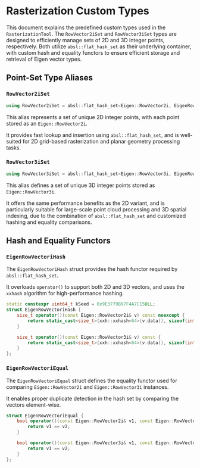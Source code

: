 # **Rasterization Custom Types**

This document explains the predefined custom types used in the `RasterizationTool`.
The `RowVector2iSet` and `RowVector3iSet` types are designed to efficiently manage sets of 2D and 3D integer points, respectively. Both utilize `absl::flat_hash_set` as their underlying container, with custom hash and equality functors to ensure efficient storage and retrieval of Eigen vector types.


## **Point-Set Type Aliases**
### `RowVector2iSet`

```cpp
using RowVector2iSet = absl::flat_hash_set<Eigen::RowVector2i, EigenRowVectoriHash, EigenRowVectoriEqual>;
```


This alias represents a set of unique 2D integer points, with each point stored as an `Eigen::RowVector2i`.

It provides fast lookup and insertion using `absl::flat_hash_set`, and is well-suited for 2D grid-based rasterization and planar geometry processing tasks.

### `RowVector3iSet`

```cpp
using RowVector3iSet = absl::flat_hash_set<Eigen::RowVector3i, EigenRowVectoriHash, EigenRowVectoriEqual>;
```

This alias defines a set of unique 3D integer points stored as `Eigen::RowVector3i`.

It offers the same performance benefits as the 2D variant, and is particularly suitable for large-scale point cloud processing and 3D spatial indexing, due to the combination of `absl::flat_hash_set` and customized hashing and equality comparisons.


## **Hash and Equality Functors**

### `EigenRowVectoriHash`

The `EigenRowVectoriHash` struct provides the hash functor required by `absl::flat_hash_set`. 

It overloads `operator()` to support both 2D and 3D vectors, and uses the `xxhash` algorithm for high-performance hashing.


```cpp
static constexpr uint64_t kSeed = 0x9E3779B97F4A7C15ULL;
struct EigenRowVectoriHash {
    size_t operator()(const Eigen::RowVector2i& v) const noexcept {
        return static_cast<size_t>(xxh::xxhash<64>(v.data(), sizeof(int) * 2, kSeed));
    }

    size_t operator()(const Eigen::RowVector3i& v) const {
        return static_cast<size_t>(xxh::xxhash<64>(v.data(), sizeof(int) * 3, kSeed));
    }
};
```

### `EigenRowVectoriEqual`


The `EigenRowVectoriEqual` struct defines the equality functor used for comparing `Eigen::RowVector2i` and `Eigen::RowVector3i` instances.

It enables proper duplicate detection in the hash set by comparing the vectors element-wise.

```cpp
struct EigenRowVectoriEqual {
    bool operator()(const Eigen::RowVector2i& v1, const Eigen::RowVector2i& v2) const noexcept {
        return v1 == v2;
    }

    bool operator()(const Eigen::RowVector3i& v1, const Eigen::RowVector3i& v2) const noexcept {
        return v1 == v2;
    }
};
```



